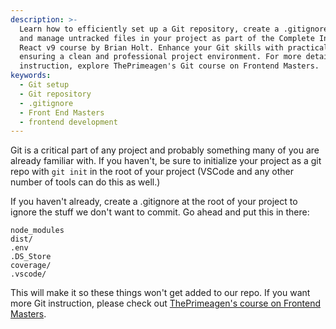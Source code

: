 ```yaml
---
description: >-
  Learn how to efficiently set up a Git repository, create a .gitignore file,
  and manage untracked files in your project as part of the Complete Intro to
  React v9 course by Brian Holt. Enhance your Git skills with practical tips,
  ensuring a clean and professional project environment. For more detailed
  instruction, explore ThePrimeagen's Git course on Frontend Masters.
keywords:
  - Git setup
  - Git repository
  - .gitignore
  - Front End Masters
  - frontend development
---
```


Git is a critical part of any project and probably something many of you are already familiar with. If you haven't, be sure to initialize your project as a git repo with `git init` in the root of your project (VSCode and any other number of tools can do this as well.)

If you haven't already, create a .gitignore at the root of your project to ignore the stuff we don't want to commit. Go ahead and put this in there:

```
node_modules
dist/
.env
.DS_Store
coverage/
.vscode/
```

This will make it so these things won't get added to our repo. If you want more Git instruction, please check out [ThePrimeagen's course on Frontend Masters][prime].

[prime]: https://frontendmasters.com/courses/everything-git/
